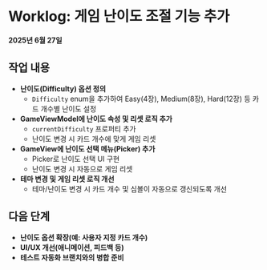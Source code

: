 # Worklog: 게임 난이도 조절 기능 추가

**2025년 6월 27일**

## 작업 내용

- **난이도(Difficulty) 옵션 정의**
  - `Difficulty` enum을 추가하여 Easy(4장), Medium(8장), Hard(12장) 등 카드 개수별 난이도 설정
- **GameViewModel에 난이도 속성 및 리셋 로직 추가**
  - `currentDifficulty` 프로퍼티 추가
  - 난이도 변경 시 카드 개수에 맞게 게임 리셋
- **GameView에 난이도 선택 메뉴(Picker) 추가**
  - Picker로 난이도 선택 UI 구현
  - 난이도 변경 시 자동으로 게임 리셋
- **테마 변경 및 게임 리셋 로직 개선**
  - 테마/난이도 변경 시 카드 개수 및 심볼이 자동으로 갱신되도록 개선

## 다음 단계

- **난이도 옵션 확장(예: 사용자 지정 카드 개수)**
- **UI/UX 개선(애니메이션, 피드백 등)**
- **테스트 자동화 브랜치와의 병합 준비**
